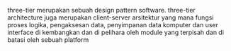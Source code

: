 three-tier merupakan sebuah design pattern software. three-tier architecture 
juga merupakan client-server arsitektur yang mana fungsi proses logika,
pengaksesan data, penyimpanan data komputer dan user interface di kembangkan 
dan di pelihara oleh module yang terpisah dan di batasi oleh sebuah platform


